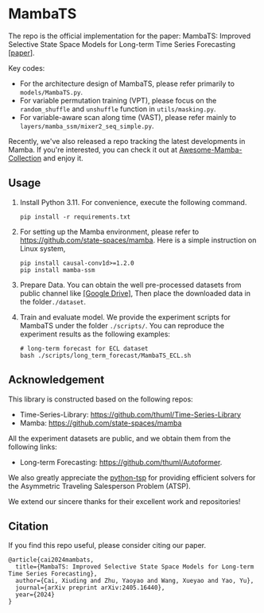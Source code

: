 # MambaTS

The repo is the official implementation for the paper: MambaTS: Improved Selective State Space Models for Long-term Time Series Forecasting [[paper](http://arxiv.org/abs/2405.16440)].

Key codes:

* For the architecture design of MambaTS, please refer primarily to `models/MambaTS.py`.
* For variable permutation training (VPT), please focus on the `random_shuffle` and `unshuffle` function in `utils/masking.py`.
* For variable-aware scan along time (VAST), please refer mainly to `layers/mamba_ssm/mixer2_seq_simple.py`.

Recently, we've also released a repo tracking the latest developments in Mamba. If you're interested, you can check it out at [Awesome-Mamba-Collection](https://github.com/XiudingCai/Awesome-Mamba-Collection) and enjoy it.

## Usage

1. Install Python 3.11. For convenience, execute the following command.

   ```
   pip install -r requirements.txt
   ```

2. For setting up the Mamba environment, please refer to https://github.com/state-spaces/mamba. Here is a simple instruction on Linux system,

   ```
   pip install causal-conv1d>=1.2.0
   pip install mamba-ssm
   ```

3. Prepare Data. You can obtain the well pre-processed datasets from public channel like [[Google Drive]](https://drive.google.com/drive/folders/13Cg1KYOlzM5C7K8gK8NfC-F3EYxkM3D2?usp=sharing), Then place the downloaded data in the folder`./dataset`. 

4. Train and evaluate model. We provide the experiment scripts for MambaTS under the folder `./scripts/`. You can reproduce the experiment results as the following examples:

   ```
   # long-term forecast for ECL dataset
   bash ./scripts/long_term_forecast/MambaTS_ECL.sh
   ```

## Acknowledgement

This library is constructed based on the following repos:

- Time-Series-Library: https://github.com/thuml/Time-Series-Library
- Mamba: https://github.com/state-spaces/mamba

All the experiment datasets are public, and we obtain them from the following links:

- Long-term Forecasting: https://github.com/thuml/Autoformer.

We also greatly appreciate the [python-tsp](https://github.com/fillipe-gsm/python-tsp) for providing efficient solvers for the Asymmetric Traveling Salesperson Problem (ATSP).

We extend our sincere thanks for their excellent work and repositories!

## Citation

If you find this repo useful, please consider citing our paper.

```
@article{cai2024mambats,
  title={MambaTS: Improved Selective State Space Models for Long-term Time Series Forecasting},
  author={Cai, Xiuding and Zhu, Yaoyao and Wang, Xueyao and Yao, Yu},
  journal={arXiv preprint arXiv:2405.16440},
  year={2024}
}
```